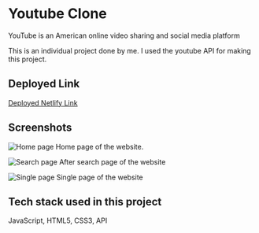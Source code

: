 # Youtube Clone

YouTube is an American online video sharing and social media platform

This is an individual project done by me. I used the youtube API for making this project.

## Deployed Link
<a href="https://youtube4masai.netlify.app/">Deployed Netlify Link</a>

## Screenshots

![Home page](https://i.imgur.com/hSjdmGz.png)
Home page of the website.

![Search page](https://i.imgur.com/DpF2EEv.png)
After search page of the website

![Single page](https://i.imgur.com/Wr7o3KO.png)
Single page of the website


## Tech stack used in this project

JavaScript, HTML5, CSS3, API



